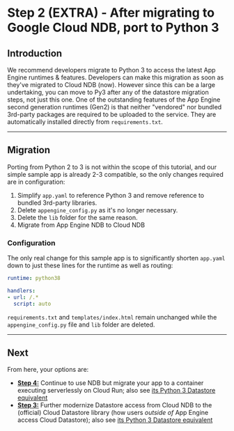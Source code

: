# Step 2 (EXTRA) - After migrating to Google Cloud NDB, port to Python 3

## Introduction

We recommend developers migrate to Python 3 to access the latest App Engine runtimes & features. Developers can make this migration as soon as they've migrated to Cloud NDB (now). However since this can be a large undertaking, you can move to Py3 after any of the datastore migration steps, not just this one. One of the outstanding features of the App Engine second generation runtimes (Gen2) is that neither "vendored" nor bundled 3rd-party packages are required to be uploaded to the service. They are automatically installed directly from `requirements.txt`.

---

## Migration

Porting from Python 2 to 3 is not within the scope of this tutorial, and our simple sample app is already 2-3 compatible, so the only changes required are in configuration:

1. Simplify `app.yaml` to reference Python 3 and remove reference to bundled 3rd-party libraries.
1. Delete `appengine_config.py` as it's no longer necessary.
1. Delete the `lib` folder for the same reason.
1. Migrate from App Engine NDB to Cloud NDB

### Configuration

The only real change for this sample app is to significantly shorten `app.yaml` down to just these lines for the runtime as well as routing:

```yml
runtime: python38

handlers:
- url: /.*
  script: auto
```

`requirements.txt` and `templates/index.html` remain unchanged while the `appengine_config.py` file and `lib` folder are deleted.

---

## Next

From here, your options are:

- [**Step 4:**](/step4-cloudndb-cloudrun-py2) Continue to use NDB but migrate your app to a container executing serverlessly on Cloud Run; also see [its Python 3 Datastore equivalent](/step4-cloudds-cloudrun-py3)
- [**Step 3:**](/step3-flask-datastore-py2) Further modernize Datastore access from Cloud NDB to the (official) Cloud Datastore library (how users *outside of* App Engine access Cloud Datastore); also see [its Python 3 Datastore equivalent](/step3-flask-datastore-py3)
